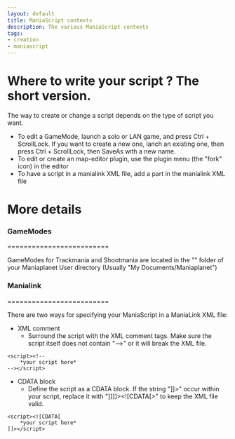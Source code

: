 ```yaml
---
layout: default
title: ManiaScript contexts
description: The various ManiaScript contexts
tags:
- creation
- maniascript
---
```



Where to write your script ? The short version.
=========================

The way to create or change a script depends on the type of script you want.
 - To edit a GameMode, launch a solo or LAN game, and press Ctrl + ScrollLock. If you want to create a new one, lanch an existing one, then press Ctrl + ScrollLock, then SaveAs with a new name.
 - To edit or create an map-editor plugin, use the plugin menu (the "fork" icon) in the editor
 - To have a script in a manialink XML file, add a <script> ... </script> part in the manialink XML file
 
 
More details
=========================

### GameModes
=========================

GameModes for Trackmania and Shootmania are located in the "" folder of your Maniaplanet User directory (Usually "My Documents/Maniaplanet")


### Manialink
=========================

There are two ways for specifying your ManiaScript in a ManiaLink XML file:
* XML comment
	* Surround the script with the XML comment tags. Make sure the script itself does not contain "-->" or it will break the XML file.
```
<script><!--
	*your script here*
--></script>
```

* CDATA block
	* Define the script as a CDATA block. If the string "]]>" occur within your script, replace it with "]]]]><![CDATA[>" to keep the XML file valid.
```
<script><![CDATA[
	*your script here*
]]></script>
```
